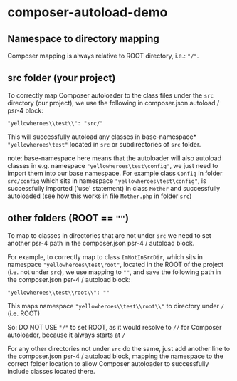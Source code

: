 # composer-autoload-demo

## Namespace to directory mapping
Composer mapping is always relative to ROOT directory, i.e.: ```"/"```.

## src folder (your project)
To correctly map Composer autoloader to the class files under the ```src``` directory (our project),
we use the following in composer.json autoload / psr-4 block:

```"yellowheroes\\test\\": "src/"```

This will successfully autoload any classes in base-namespace* ```"yellowheroes\test"``` located in ```src``` or subdirectories of ```src``` folder.

note: base-namespace here means that the autoloader will also autoload classes in e.g. namespace ```"yellowheroes\test\config"```, we just need to import them into our base namespace.
      For example class ```Config``` in folder ```src/config``` which sits in namespace ```"yellowheroes\test\config"```, is successfully imported ('use' statement) in class ```Mother``` and successfully autoloaded (see how this works in file ```Mother.php``` in folder ```src```) 

## other folders (ROOT == ```""```)
To map to classes in directories that are not under ```src``` we need to set another psr-4 path
in the composer.json psr-4 / autoload block.

For example, to correctly map to class ```ImNotInSrcDir```, which sits in namespace ```"yellowheroes\test\root"```,
located in the ROOT of the project (i.e. not under ```src```), we use mapping to ```""```,
and save the following path in the composer.json psr-4 / autoload block:

```"yellowheroes\\test\\root\\": ""```

This maps namespace ```"yellowheroes\\test\\root\\"``` to directory under ```/``` (i.e. ROOT)

So: DO NOT USE ```"/"``` to set ROOT, as it would resolve to ```//``` for Composer autoloader, because it always starts at ```/```

For any other directories not under ```src``` do the same, just add another line to the composer.json psr-4 / autoload block,
mapping the namespace to the correct folder location to allow Composer autoloader to successfully include classes located there.
